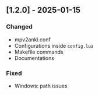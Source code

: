 
## [1.2.0] - 2025-01-15
 
### Changed
- mpv2anki.conf
- Configurations inside `config.lua`
- Makefile commands
- Documentations

### Fixed
- Windows: path issues